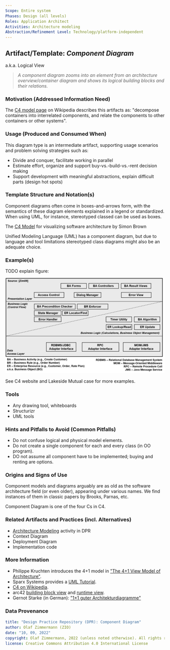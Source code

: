 ```yaml
---
Scope: Entire system
Phases: Design (all levels) 
Roles: Application Architect
Activities: Architecture modeling 
Abstraction/Refinement Level: Technology/platform-independent
---
```



Artifact/Template: *Component Diagram*
---------------------------------------
<!--Alternate names or candidate names) can be listed as "Also known as " here.-->
a.k.a. Logical View

> *A component diagram zooms into an element from an architecture overview/container diagram and shows its logical building blocks and their relations.*

### Motivation (Addressed Information Need) 
<!--Purpose -->

The [C4 model page](https://en.wikipedia.org/wiki/C4_model) on Wikipedia describes this artifacts as: "decompose containers into interrelated components, and relate the components to other containers or other systems".

<!-- TODO what is a component anyway? how different from class? *candidate*, comes from story splitting and patterns (solution strategy!) -->


### Usage (Produced and Consumed When)
<!--AA/AS/AE, must identify the producing role and the target audience-->

This diagram type is an intermediate artifact, supporting usage scenarios and problem solving strategies such as:

* Divide and conquer, facilitate working in parallel 
* Estimate effort, organize and support buy-vs.-build-vs.-rent decision making  
* Support development with meaningful abstractions, explain difficult parts (design hot spots)

### Template Structure and Notation(s)
<!-- What to do, artifact to produce; minimum, medium maximum diligence/verbosity (?)-->  

Component diagrams often come in boxes-and-arrows form, with the semantics of these diagram elements explained in a legend or standardized. When using UML, for instance, stereotyped classed can be used as boxes.

<!-- ![](/images/NN.png) -->

The [C4 Model](https://c4model.com/) for visualizing software architecture by Simon Brown <!-- say that SB does not recommend to model the fourth C, but added three several supplemental views later, which makes it a C7, not too different from pragmatic UML use -->

Unified Modeling Language (UML) has a component diagram, but due to language and tool limitations stereotyped class diagrams might also be an adequate choice.


### Example(s)
<!-- Must be concrete, ideally give three ones, one for each verbosity/fidelity level basic, medium, full-->

TODO explain figure:

![Component Diagram Example](/artifact-templates/images/ZIO-AbstractComponentModelSketch.png) <!-- TODO 2022 (H) -->

See C4 website and Lakeside Mutual case for more examples. <!-- Methods have an architecture too, so our DPR overview figure can be seen as a container diagram. We also use user stories (in activity template) -->


### Tools
<!--From AA, should call out what one needs to be able to do on beginner, intermediate, advanced level; as a team -->

* Any drawing tool, whiteboards
* Structurizr
* UML tools


### Hints and Pitfalls to Avoid (Common Pitfalls)
<!--See ART, don’t overdo etc.-->

* Do not confuse logical and physical model elements.
* Do not create a single component for each and every class (in OO program).
* DO not assume all component have to be implemented; buying and renting are options.


### Origins and Signs of Use
<!-- From PLOPs and from AA-->

Component models and diagrams arguably are as old as the software architecture field (or even older), appearing under various names. We find instances of them in classic papers by Brooks, Parnas, etc. <!-- TODO fact check, pointer to example -->

Component Diagram is one of the four Cs in C4. <!-- Context is featured in a separate template. Containers correspond to architecture overviews. We will not cover classes here. -->


### Related Artifacts and Practices (incl. Alternatives)
<!--in DPR/OLAF and elsewhere-->

*  [Architecture Modeling](../activities/DPR-ArchitectureModeling.md) activity in DPR
* Context Diagram
* Deployment Diagram
* Implementation code


### More Information

* Philippe Kruchten introduces the 4+1 model in ["The 4+1 View Model of Architecture"](https://www.researchgate.net/publication/220018231_The_41_View_Model_of_Architecture/link/0046351a4dc4f9da04000000/download).<!-- also feature Rozanski/Woods? -->
* Sparx Systems provides a [UML Tutorial](https://sparxsystems.com/resources/tutorials/uml/use-case-model.html).
* [C4 on Wikipedia](https://en.wikipedia.org/wiki/C4_model).
* arc42 [building block view](https://docs.arc42.org/section-5/) and [runtime view](https://docs.arc42.org/section-6/).
* Gernot Starke (in German): ["1×1 guter Architekturdiagramme"](https://www.innoq.com/de/articles/2022/09/better-architecture-diagrams/)

### Data Provenance 

```yaml
title: "Design Practice Repository (DPR): Component Diagram"
author: Olaf Zimmermann (ZIO)
date: "10, 09, 2022"
copyright: Olaf Zimmermann, 2022 (unless noted otherwise). All rights reserved.
license: Creative Commons Attribution 4.0 International License
```

<!--
# References
[C-99]: # (Comment: References will be added here automatically when using -bibliography option of pandoc command)
-->

